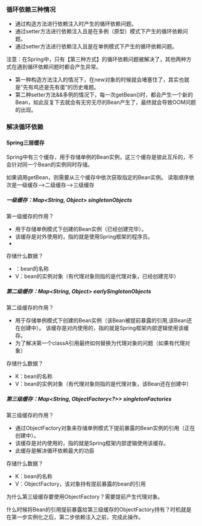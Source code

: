 ### 循环依赖三种情况
* 通过构造方法进行依赖注入时产生的循环依赖问题。
* 通过setter方法进行依赖注入且是在多例（原型）模式下产生的循环依赖问题。
* 通过setter方法进行依赖注入且是在单例模式下产生的循环依赖问题。

注意：在Spring中，只有【第三种方式】的循环依赖问题被解决了，其他两种方式在遇到循环依赖问题时都会产生异常。

* 第一种构造方法注入的情况下，在new对象的时候就会堵塞住了，其实也就是”先有鸡还是先有蛋“的历史难题。
* 第二种setter方法&&多例的情况下，每一次getBean()时，都会产生一个新的Bean，如此反复下去就会有无穷无尽的Bean产生了，最终就会导致OOM问题的出现。

### 解决循环依赖
#### Spring三层缓存
Spring中有三个缓存，用于存储单例的Bean实例，这三个缓存是彼此互斥的，不会针对同一个Bean的实例同时存储。

如果调用getBean，则需要从三个缓存中依次获取指定的Bean实例。 读取顺序依次是一级缓存-->二级缓存-->三级缓存

##### 一级缓存：Map<String, Object> singletonObjects

第一级缓存的作用？
* 用于存储单例模式下创建的Bean实例（已经创建完毕）。
* 该缓存是对外使用的，指的就是使用Spring框架的程序员。
* 
存储什么数据？
* ：bean的名称
* V：bean的实例对象（有代理对象则指的是代理对象，已经创建完毕）
##### 第二级缓存：Map<String, Object> earlySingletonObjects
第二级缓存的作用？

* 用于存储单例模式下创建的Bean实例（该Bean被提前暴露的引用,该Bean还在创建中）。
该缓存是对内使用的，指的就是Spring框架内部逻辑使用该缓存。
* 为了解决第一个classA引用最终如何替换为代理对象的问题（如果有代理对象）

存储什么数据？
* K：bean的名称
* V：bean的实例对象（有代理对象则指的是代理对象，该Bean还在创建中）

##### 第三级缓存：Map<String, ObjectFactory<?>> singletonFactories
第三级缓存的作用？
* 通过ObjectFactory对象来存储单例模式下提前暴露的Bean实例的引用（正在创建中）。
* 该缓存是对内使用的，指的就是Spring框架内部逻辑使用该缓存。
* 此缓存是解决循环依赖最大的功臣

存储什么数据？
* K：bean的名称
* V：ObjectFactory，该对象持有提前暴露的bean的引用

为什么第三级缓存要使用ObjectFactory？需要提前产生代理对象。

什么时候将Bean的引用提前暴露给第三级缓存的ObjectFactory持有？时机就是在第一步实例化之后，第二步依赖注入之前，完成此操作。